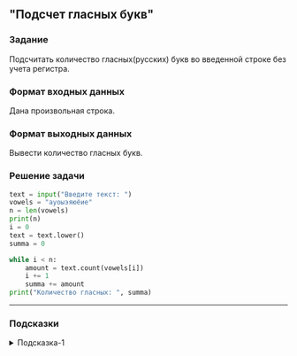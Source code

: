 ## "Подсчет гласных букв"

### Задание

Подсчитать количество гласных(русских) букв во введенной строке без учета регистра.

### Формат входных данных

Дана произвольная строка.

### Формат выходных данных

Вывести количество гласных букв.

### Решение задачи

```python
text = input("Введите текст: ")
vowels = "ауоыэяюёие"
n = len(vowels)
print(n)
i = 0
text = text.lower()
summa = 0

while i < n:
    amount = text.count(vowels[i])
    i += 1
    summa += amount
print("Количество гласных: ", summa)

```

---

### Подсказки

<details>
<summary>Подсказка-1</summary>
Преобразуйте исходную строку к нижнему регистру воспользовавшись соответствующим методом.
</details>
